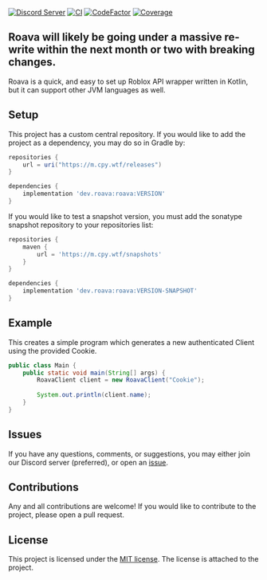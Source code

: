 [![Discord Server](https://img.shields.io/discord/958199132026200084?label=Roava&logo=discord&style=flat-square)](https://discord.gg/edKHJCqaYs)
[![CI](https://img.shields.io/github/actions/workflow/status/RoavaDev/Roava/CI.yml?logo=github&style=flat-square)]([https://img.shields.io/github/actions/workflow/status/RoavaDev/Roava/test.yml?branch=master](https://img.shields.io/github/actions/workflow/status/RoavaDev/Roava/CI.yml?logo=github&style=flat-square))
[![CodeFactor](https://img.shields.io/codefactor/grade/github/roavadev/roava/master?style=flat-square)](https://www.codefactor.io/repository/github/roavadev/roava)
[![Coverage](https://img.shields.io/codecov/c/github/RoavaDev/Roava?style=flat-square)](https://app.codecov.io/gh/RoavaDev/Roava)

## Roava will likely be going under a massive re-write within the next month or two with breaking changes.

Roava is a quick, and easy to set up Roblox API wrapper written in Kotlin, but it can support other JVM languages as well. 

## Setup
This project has a custom central repository. If you would like to add the project as a dependency, you may do so in Gradle by:
```groovy
repositories {
    url = uri("https://m.cpy.wtf/releases")
}

dependencies {
    implementation 'dev.roava:roava:VERSION'
}
```

If you would like to test a snapshot version, you must add the sonatype snapshot repository to your repositories list:
```groovy
repositories {
    maven {
        url = 'https://m.cpy.wtf/snapshots'
    }
}

dependencies {
    implementation 'dev.roava:roava:VERSION-SNAPSHOT'
}
```

## Example

This creates a simple program which generates a new authenticated Client using the provided Cookie.

```java
public class Main {
    public static void main(String[] args) {
        RoavaClient client = new RoavaClient("Cookie");
        
        System.out.println(client.name);
    }
}
```

## Issues
If you have any questions, comments, or suggestions, you may either join our Discord server (preferred), or open an [issue](https://github.com/RoavaDev/Roava/issues).

## Contributions
Any and all contributions are welcome! If you would like to contribute to the project, please open a pull request.

## License
This project is licensed under the [MIT license](https://mit-license.org/). The license is attached to the project.

